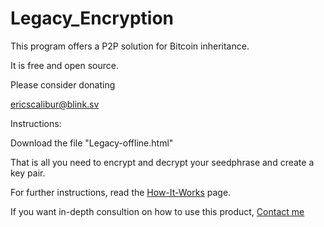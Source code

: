 # Legacy_Encryption

This program offers a P2P solution for Bitcoin inheritance.

It is free and open source.

Please consider donating

ericscalibur@blink.sv


Instructions:

Download the file "Legacy-offline.html"

That is all you need to encrypt and decrypt your seedphrase and create a key pair.

For further instructions, read the <a href="how-it-works.html">How-It-Works</a> page.

If you want in-depth consultion on how to use this product, <a href="contact.html">Contact me</a>
